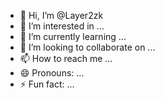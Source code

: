 - 👋 Hi, I’m @Layer2zk
- 👀 I’m interested in ...
- 🌱 I’m currently learning ...
- 💞️ I’m looking to collaborate on ...
- 📫 How to reach me ...
- 😄 Pronouns: ...
- ⚡ Fun fact: ...

<!---
Layer2zk/Layer2zk is a ✨ special ✨ repository because its `README.md` (this file) appears on your GitHub profile.
You can click the Preview link to take a look at your changes.
--->

